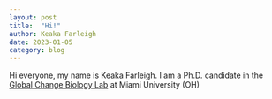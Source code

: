 ```yaml
---
layout: post
title:  "Hi!"
author: Keaka Farleigh
date: 2023-01-05
category: blog
---
```

Hi everyone, my name is Keaka Farleigh. I am a Ph.D. candidate in the [Global Change Biology Lab](https://caloprymnus.com/) at Miami University (OH)
